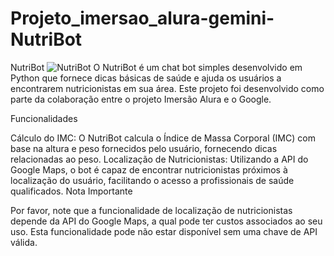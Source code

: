 # Projeto_imersao_alura-gemini-NutriBot
NutriBot
![NutriBot](https://github.com/EdersonConstante/Projeto_imersao_alura-gemini-NutriBot/assets/157431458/e29a5e25-3099-44a3-a3d7-9a59ddc58bad)
O NutriBot é um chat bot simples desenvolvido em Python que fornece dicas básicas de saúde e ajuda os usuários a encontrarem nutricionistas em sua área. Este projeto foi desenvolvido como parte da colaboração entre o projeto Imersão Alura e o Google.

Funcionalidades

Cálculo do IMC: O NutriBot calcula o Índice de Massa Corporal (IMC) com base na altura e peso fornecidos pelo usuário, fornecendo dicas relacionadas ao peso.
Localização de Nutricionistas: Utilizando a API do Google Maps, o bot é capaz de encontrar nutricionistas próximos à localização do usuário, facilitando o acesso a profissionais de saúde qualificados.
Nota Importante

Por favor, note que a funcionalidade de localização de nutricionistas depende da API do Google Maps, a qual pode ter custos associados ao seu uso. Esta funcionalidade pode não estar disponível sem uma chave de API válida.
